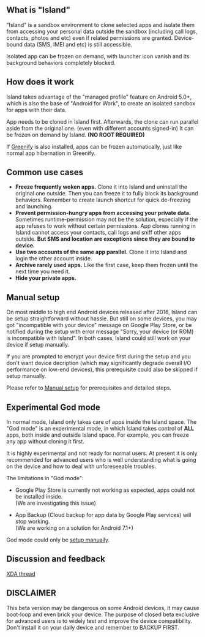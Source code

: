 What is "Island"
----------------

"Island" is a sandbox environment to clone selected apps and isolate them from accessing your personal data outside the sandbox (including call logs, contacts, photos and etc) even if related permissions are granted. Device-bound data (SMS, IMEI and etc) is still accessible.

Isolated app can be frozen on demand, with launcher icon vanish and its background behaviors completely blocked.


How does it work
----------------

Island takes advantage of the "managed profile" feature on Android 5.0+, which is also the base of "Android for Work", to create an isolated sandbox for apps with their data.

App needs to be cloned in Island first. Afterwards, the clone can run parallel aside from the original one. (even with different accounts signed-in) It can be frozen on demand by Island. **(NO ROOT REQUIRED)**

If [Greenify](https://play.google.com/store/apps/details?id=com.oasisfeng.greenify) is also installed, apps can be frozen automatically, just like normal app hibernation in Greenify.


Common use cases
----------------

- **Freeze frequently woken apps.** Clone it into Island and uninstall the original one outside. Then you can freeze it to fully block its background behaviors. Remember to create launch shortcut for quick de-freezing and launching.
- **Prevent permission-hungry apps from accessing your private data.** Sometimes runtime-permission may not be the solution, especially if the app refuses to work without certain permissions. App clones running in Island cannot access your contacts, call logs and sniff other apps outside. **But SMS and location are exceptions since they are bound to device.**
- **Use two accounts of the same app parallel.** Clone it into Island and login the other account inside.
- **Archive rarely used apps.** Like the first case, keep them frozen until the next time you need it.
- **Hide your private apps.**


Manual setup
------------

On most middle to high end Android devices released after 2016, Island can be setup straightforward without hassle. But still on some devices, you may got "incompatible with your device" message on Google Play Store, or be notified during the setup with error message "Sorry, your device (or ROM) is incompatible with Island". In both cases, Island could still work on your device if setup manually.

If you are prompted to encrypt your device first during the setup and you don't want device decription (which may significantly degrade overall I/O performance on low-end devices), this prerequisite could also be skipped if setup manually.

Please refer to [Manual setup](/setup.md) for prerequisites and detailed steps.


Experimental God mode
---------------------

In normal mode, Island only takes care of apps inside the Island space. The "God mode" is an experimental mode, in which Island takes control of **ALL** apps, both inside and outside Island space. For example, you can freeze any app without cloning it first.

It is highly experimental and not ready for normal users. At present it is only recommended for advanced users who is well understanding what is going on the device and how to deal with unforeseeable troubles.

The limitations in "God mode":

- Google Play Store is currently not working as expected, apps could not be installed inside.  
(We are investigating this issue)

- App Backup (Cloud backup for app data by Google Play services) will stop working.  
(We are working on a solution for Android 7.1+)

God mode could only be [setup manually](/setup.md).


Discussion and feedback
-----------------------

[XDA thread](https://forum.xda-developers.com/android/apps-games/closed-beta-test-incoming-companion-app-t3366295)


DISCLAIMER
----------

This beta version may be dangerous on some Android devices, it may cause boot-loop and even brick your device. The purpose of closed beta exclusive for advanced users is to widely test and improve the device compatibility. Don't install it on your daily device and remember to BACKUP FIRST.
